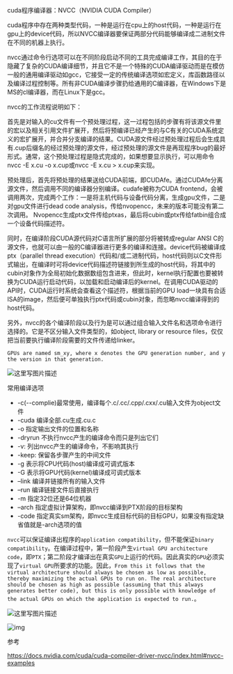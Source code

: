 cuda程序编译器：NVCC（NVIDIA CUDA Compiler）

cuda程序中存在两种类型代码，一种是运行在cpu上的host代码，一种是运行在gpu上的device代码，所以NVCC编译器要保证两部分代码能够编译成二进制文件在不同的机器上执行。

nvcc通过命令行选项可以在不同阶段启动不同的工具完成编译工作，其目的在于隐藏了复杂的CUDA编译细节，并且它不是一个特殊的CUDA编译驱动而是在模仿一般的通用编译驱动如gcc，它接受一定的传统编译选项如宏定义，库函数路径以及编译过程控制等。所有非CUDA编译步骤扔给通用的C编译器，在Windows下是MS的cl编译器，而在Linux下是gcc。

nvcc的工作流程说明如下：

首先是对输入的cu文件有一个预处理过程，这一过程包括的步骤有将该源文件里的宏以及相关引用文件扩展开，然后将预编译已经产生的与C有关的CUDA系统定义的宏扩展开，并合并分支编译的结果。CUDA源文件经过预处理过程后会生成具有.cup后缀名的经过预处理的源文件，经过预处理的源文件是再现程序bug的最好形式。通常，这个预处理过程是隐式完成的，如果想要显示执行，可以用命令nvcc -E x.cu -o x.cup或nvcc -E x.cu > x.cup来实现。

预处理后，首先将预处理的结果送给CUDA前端，即CUDAfe。通过CUDAfe分离源文件，然后调用不同的编译器分别编译。cudafe被称为CUDA frontend，会被调用两次，完成两个工作：一是将主机代码与设备代码分离，生成gpu文件，二是对gpu文件进行dead code analysis，传给nvopencc，未来的版本可能没有第二次调用。 Nvopencc生成ptx文件传给ptxas，最后将cubin或ptx传给fatbin组合成一个设备代码描述符。

同时，在编译阶段CUDA源代码对C语言所扩展的部分将被转成regular ANSI C的源文件，也就可以由一般的C编译器进行更多的编译和连接。device代码被编译成ptx（parallel thread execution）代码和/或二进制代码，host代码则以C文件形式输出，在编译时可将device代码描述符链接到所生成的host代码，将其中的cubin对象作为全局初始化数据数组包含进来，但此时，kernel执行配置也要被转换为CUDA运行启动代码，以加载和启动编译后的kernel。在调用CUDA驱动的API时，CUDA运行时系统会查看这个描述符，根据当前的GPU load一块具有合适ISA的image，然后便可单独执行ptx代码或cubin对象，而忽略nvcc编译得到的host代码。

另外，nvcc的各个编译阶段以及行为是可以通过组合输入文件名和选项命令进行选择的。它是不区分输入文件类型的，如object, library or resource files，仅仅把当前要执行编译阶段需要的文件传递给linker。

`GPUs are named sm_xy, where x denotes the GPU generation number, and y the version in that generation.`



![这里写图片描述](E:\knowledges\assets\SouthEast)



常用编译选项

- -c(--complie)最常使用，编译每个.c/.cc/.cpp/.cxx/.cu输入文件为object文件
- -cuda 编译全部.cu生成.cu.c
- -o 指定输出文件的位置和名称
- -dryrun 不执行nvcc产生的编译命令而只是列出它们
- -v: 列出nvcc产生的编译命令，不影响其执行
- -keep: 保留各步骤产生的中间文件
- -g 表示将CPU代码(host)编译成可调式版本
- -G 表示将GPU代码(kernel)编译成可调式版本
- –link 编译并链接所有的输入文件
- –run 编译链接文件后直接执行
- -m 指定32位还是64位机器
- –arch 指定虚拟计算架构，即nvcc编译到PTX阶段的目标架构
- -code 指定真实sm架构，即nvcc生成目标代码的目标GPU，如果没有指定缺省值就是-arch选项的值

`nvcc`可以保证编译出程序的`application compatibility`，但不能保证`binary compatibility`。在编译过程中，第一阶段产生`virtual GPU architecture code`，即`PTX`；第二阶段才编译出在真实`GPU`上运行的代码。因此真实的`GPU`必须实现了`virtual GPU`所要求的功能。因此，`From this it follows that the virtual architecture should always be chosen as low as possible, thereby maximizing the actual GPUs to run on. The real architecture should be chosen as high as possible (assuming that this always generates better code), but this is only possible with knowledge of the actual GPUs on which the application is expected to run.`。

![这里写图片描述](https://img-blog.csdn.net/20170518124856569?watermark/2/text/aHR0cDovL2Jsb2cuY3Nkbi5uZXQvdTAxMTkzNDg4NQ==/font/5a6L5L2T/fontsize/400/fill/I0JBQkFCMA==/dissolve/70/gravity/SouthEast)

![img](http://hi.csdn.net/attachment/201106/7/0_1307423992q1er.gif)

参考

https://docs.nvidia.com/cuda/cuda-compiler-driver-nvcc/index.html#nvcc-examples

